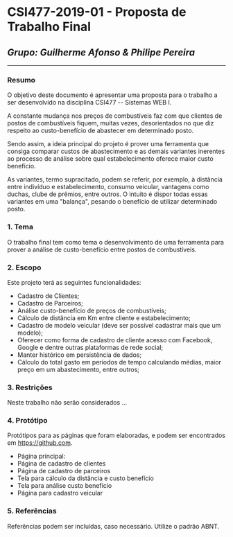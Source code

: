 # **CSI477-2019-01 - Proposta de Trabalho Final**
## *Grupo: Guilherme Afonso & Philipe Pereira*

--------------

<!-- Descrever um resumo sobre o trabalho. -->

### Resumo
O objetivo deste documento é apresentar uma proposta para o trabalho a ser desenvolvido na disciplina CSI477 -- Sistemas WEB I.

A constante mudança nos preços de combustíveis faz com que clientes de postos de combustíveis fiquem, muitas vezes, desorientados no que diz respeito ao custo-benefício de abastecer em determinado posto.

Sendo assim, a ideia principal do projeto é prover uma ferramenta que consiga comparar custos de abastecimento e as demais variantes inerentes ao processo de análise sobre qual estabelecimento oferece maior custo benefício.

As variantes, termo supracitado, podem se referir, por exemplo, à distância entre indivíduo e estabelecimento, consumo veicular, vantagens como duchas, clube de prêmios, entre outros. O intuito é dispor todas essas variantes em uma "balança", pesando o benefício de utilizar determinado posto.

<!-- Apresentar o tema. -->
### 1. Tema

  O trabalho final tem como tema o desenvolvimento de uma ferramenta para prover a análise de custo-benefício entre postos de combustíveis.

<!-- Descrever e limitar o escopo da aplicação. -->
### 2. Escopo

  Este projeto terá as seguintes funcionalidades:

  * Cadastro de Clientes;
  * Cadastro de Parceiros;
  * Análise custo-benefício de preços de combustíveis;
  * Cálculo de distância em Km entre cliente e estabelecimento;
  * Cadastro de modelo veicular (deve ser possível cadastrar mais que um modelo);
  * Oferecer como forma de cadastro de cliente acesso com Facebook, Google e dentre outras plataformas de rede social;
  * Manter histórico em persistência de dados;
  * Cálculo do total gasto em períodos de tempo calculando médias, maior preço em um abastecimento, entre outros;


<!-- Apresentar restrições de funcionalidades e de escopo. -->
### 3. Restrições

  Neste trabalho não serão considerados ...

<!-- Construir alguns protótipos para a aplicação, disponibilizá-los no Github e descrever o que foi considerado. //-->
### 4. Protótipo
  Protótipos para as páginas que foram elaboradas, e podem ser encontrados em https://github.com.

  * Página principal:
  * Página de cadastro de clientes
  * Página de cadastro de parceiros
  * Tela para cálculo da distância e custo benefício
  * Tela para análise custo benefício
  * Página para cadastro veicular
  


### 5. Referências
Referências podem ser incluídas, caso necessário. Utilize o padrão ABNT.
